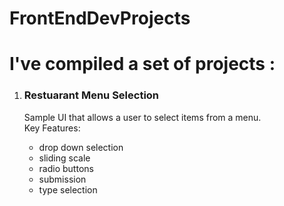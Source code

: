 # FrontEndDevProjects
<h1> I've compiled a set of projects :</h1>
<ol>
  <li><h3>Restuarant Menu Selection</h3></li>
  <p> Sample UI that allows a user to select items from a menu. <br>Key Features:</p>
    <ul>
     <li>drop down selection</li>
     <li>sliding scale</li>
      <li>radio buttons</li>
      <li>submission</li>
      <li>type selection</li>
     </ul>
    
</ol>
    
  


